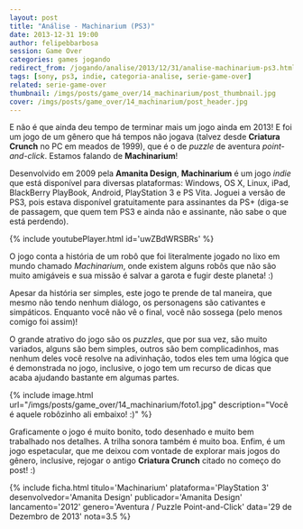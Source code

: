 ```yaml
---
layout: post
title: "Análise - Machinarium (PS3)"
date: 2013-12-31 19:00
author: felipebbarbosa
session: Game Over
categories: games jogando
redirect_from: /jogando/analise/2013/12/31/analise-machinarium-ps3.html
tags: [sony, ps3, indie, categoria-analise, serie-game-over]
related: serie-game-over
thumbnail: /imgs/posts/game_over/14_machinarium/post_thumbnail.jpg
cover: /imgs/posts/game_over/14_machinarium/post_header.jpg
---
```


E não é que ainda deu tempo de terminar mais um jogo ainda em 2013! E foi um jogo de um gênero que há tempos não jogava (talvez desde **Criatura Crunch** no PC em meados de 1999), que é o de _puzzle_ de aventura _point-and-click_. Estamos falando de **Machinarium**!

<!--more-->

Desenvolvido em 2009 pela **Amanita Design**, **Machinarium** é um jogo _indie_ que está disponível para diversas plataformas: Windows, OS X, Linux, iPad, BlackBerry PlayBook, Android, PlayStation 3 e PS Vita. Joguei a versão de PS3, pois estava disponível gratuitamente para assinantes da PS+ (diga-se de passagem, que quem tem PS3 e ainda não e assinante, não sabe o que está perdendo).

{% include youtubePlayer.html id='uwZBdWRSBRs' %}

O jogo conta a história de um robô que foi literalmente jogado no lixo em mundo chamado _Machinarium_, onde existem alguns robôs que não são muito amigáveis e sua missão é salvar a garota e fugir deste planeta! :)

Apesar da história ser simples, este jogo te prende de tal maneira, que mesmo não tendo nenhum diálogo, os personagens são cativantes e simpáticos. Enquanto você não vê o final, você não sossega (pelo menos comigo foi assim)!

O grande atrativo do jogo são os _puzzles_, que por sua vez, são muito variados, alguns são bem simples, outros são bem complicadinhos, mas nenhum deles você resolve na adivinhação, todos eles tem uma lógica que é demonstrada no jogo, inclusive, o jogo tem um recurso de dicas que acaba ajudando bastante em algumas partes.

{% include image.html url="/imgs/posts/game_over/14_machinarium/foto1.jpg" description="Você é aquele robôzinho ali embaixo! :)" %}

Graficamente o jogo é muito bonito, todo desenhado e muito bem trabalhado nos detalhes. A trilha sonora também é muito boa. Enfim, é um jogo espetacular, que me deixou com vontade de explorar mais jogos do gênero, inclusive, rejogar o antigo **Criatura Crunch** citado no começo do post! :)

{% include ficha.html
  titulo='Machinarium'
  plataforma='PlayStation 3'
  desenvolvedor='Amanita Design'
  publicador='Amanita Design'
  lancamento='2012'
  genero='Aventura / Puzzle Point-and-Click'
  data='29 de Dezembro de 2013'
  nota=3.5 %}
